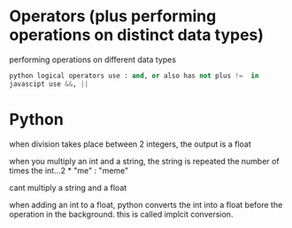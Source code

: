 # Operators (plus performing operations on distinct data types)

performing operations on different data types


```python
python logical operators use : and, or also has not plus !=  in
javascipt use &&, ||
```

# Python
when division takes place between 2 integers, the output is a float

when you multiply an int and a string, the string is repeated the number of times the int...2 * "me" : "meme"

cant multiply a string and a float

when adding an int to a float, python converts the int into a float before the operation in the background. this is called implcit conversion.

```python



```
